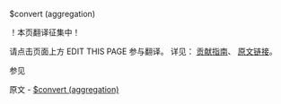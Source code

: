  $convert (aggregation)

 ！本页翻译征集中！

请点击页面上方 EDIT THIS PAGE 参与翻译。
详见：
[贡献指南]( https://github.com/JinMuInfo/MongoDB-Manual-zh/blob/master/CONTRIBUTING.md )、
[原文链接](  https://docs.mongodb.com/manual/reference/operator/aggregation/convert/  )。

 参见

原文 - [$convert (aggregation)]( https://docs.mongodb.com/manual/reference/operator/aggregation/convert/ )

